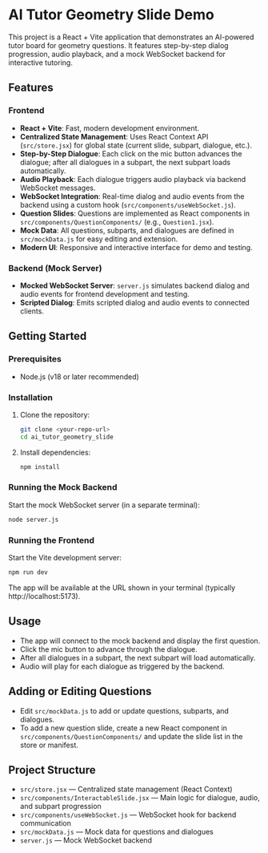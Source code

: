 # AI Tutor Geometry Slide Demo

This project is a React + Vite application that demonstrates an AI-powered tutor board for geometry questions. It features step-by-step dialog progression, audio playback, and a mock WebSocket backend for interactive tutoring.

## Features

### Frontend
- **React + Vite**: Fast, modern development environment.
- **Centralized State Management**: Uses React Context API (`src/store.jsx`) for global state (current slide, subpart, dialogue, etc.).
- **Step-by-Step Dialogue**: Each click on the mic button advances the dialogue; after all dialogues in a subpart, the next subpart loads automatically.
- **Audio Playback**: Each dialogue triggers audio playback via backend WebSocket messages.
- **WebSocket Integration**: Real-time dialog and audio events from the backend using a custom hook (`src/components/useWebSocket.js`).
- **Question Slides**: Questions are implemented as React components in `src/components/QuestionComponents/` (e.g., `Question1.jsx`).
- **Mock Data**: All questions, subparts, and dialogues are defined in `src/mockData.js` for easy editing and extension.
- **Modern UI**: Responsive and interactive interface for demo and testing.

### Backend (Mock Server)
- **Mocked WebSocket Server**: `server.js` simulates backend dialog and audio events for frontend development and testing.
- **Scripted Dialog**: Emits scripted dialog and audio events to connected clients.

## Getting Started

### Prerequisites
- Node.js (v18 or later recommended)

### Installation
1. Clone the repository:
   ```sh
   git clone <your-repo-url>
   cd ai_tutor_geometry_slide
   ```
2. Install dependencies:
   ```sh
   npm install
   ```

### Running the Mock Backend
Start the mock WebSocket server (in a separate terminal):
```sh
node server.js
```

### Running the Frontend
Start the Vite development server:
```sh
npm run dev
```
The app will be available at the URL shown in your terminal (typically http://localhost:5173).

## Usage
- The app will connect to the mock backend and display the first question.
- Click the mic button to advance through the dialogue.
- After all dialogues in a subpart, the next subpart will load automatically.
- Audio will play for each dialogue as triggered by the backend.

## Adding or Editing Questions
- Edit `src/mockData.js` to add or update questions, subparts, and dialogues.
- To add a new question slide, create a new React component in `src/components/QuestionComponents/` and update the slide list in the store or manifest.

## Project Structure
- `src/store.jsx` — Centralized state management (React Context)
- `src/components/InteractableSlide.jsx` — Main logic for dialogue, audio, and subpart progression
- `src/components/useWebSocket.js` — WebSocket hook for backend communication
- `src/mockData.js` — Mock data for questions and dialogues
- `server.js` — Mock WebSocket backend


